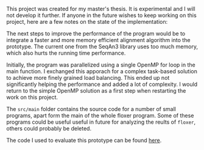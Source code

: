 This project was created for my master's thesis. It is experimental and I will not develop it further. If anyone in the future wishes to keep working on this project, here are a few notes on the state of the implementation:

The next steps to improve the performance of the program would be to integrate a faster and more memory efficient alignment algorithm into the prototype. The current one from the SeqAn3 library uses too much memory,
which also hurts the running time performance.

Initially, the program was parallelized using a single OpenMP for loop in the main function. I exchanged this apporach for a complex task-based solution to achieve more finely grained load balancing.
This ended up not significantly helping the performance and added a lot of complexity. I would return to the simple OpenMP solution as a first step when restarting the work on this project.

The `src/main` folder contains the source code for a number of small programs, apart form the main of the whole floxer program. Some of these programs could be useful useful in future for analyzing the reults of `floxer`,
others could probably be deleted.

The code I used to evaluate this prototype can be found [here](https://github.com/feldroop/msc-thesis-benchmark).
